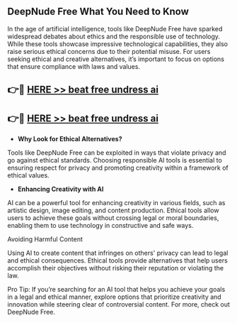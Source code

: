 
## DeepNude Free What You Need to Know

In the age of artificial intelligence, tools like DeepNude Free have sparked widespread debates about ethics and the responsible use of technology.
 While these tools showcase impressive technological capabilities, they also raise serious ethical concerns due to their potential misuse.
  For users seeking ethical and creative alternatives, it’s important to focus on options that ensure compliance with laws and values.

## 👉🔴 [ HERE  >> beat free undress ai](https://deepnudefree.online/)

## 👉🔴 [ HERE  >> beat free undress ai](https://deepnudefree.online/)

*   **Why Look for Ethical Alternatives?**

Tools like DeepNude Free can be exploited in ways that violate privacy and go against ethical standards. Choosing responsible AI tools is essential to ensuring respect for privacy and promoting creativity within a framework of ethical values.

*   **Enhancing Creativity with AI**

AI can be a powerful tool for enhancing creativity in various fields, such as artistic design, image editing, and content production. Ethical tools allow users to achieve these goals without crossing legal or moral boundaries, enabling them to use technology in constructive and safe ways.

Avoiding Harmful Content

Using AI to create content that infringes on others' privacy can lead to legal and ethical consequences. Ethical tools provide alternatives that help users accomplish their objectives without risking their reputation or violating the law.

Pro Tip: If you’re searching for an AI tool that helps you achieve your goals in a legal and ethical manner, explore options that prioritize creativity and innovation while steering clear of controversial content. For more, check out DeepNude Free.